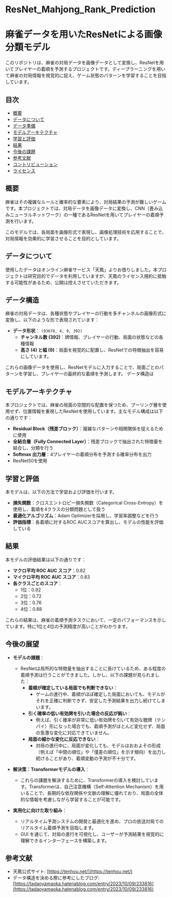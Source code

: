 # ResNet_Mahjong_Rank_Prediction

# 麻雀データを用いたResNetによる画像分類モデル

このリポジトリは、麻雀の対局データを画像データとして変換し、ResNetを用いてプレイヤーの着順を予測するプロジェクトです。ディープラーニングを用いて麻雀の対局情報を視覚的に捉え、ゲーム状態のパターンを学習することを目指しています。

## 目次

- [概要](#概要)
- [データについて](#データについて)
- [データ準備](#データ準備)
- [モデルアーキテクチャ](#モデルアーキテクチャ)
- [学習と評価](#学習と評価)
- [結果](#結果)
- [今後の課題](#今後の課題)
- [参考文献](#参考文献)
- [コントリビューション](#コントリビューション)
- [ライセンス](#ライセンス)

## 概要

麻雀はその複雑なルールと確率的な要素により、対局結果の予測が難しいゲームです。本プロジェクトでは、対局データを画像データに変換し、CNN（畳み込みニューラルネットワーク）の一種であるResNetを用いてプレイヤーの着順予測を行います。

このモデルでは、各局面を画像形式で表現し、画像処理技術を応用することで、対局情報を効果的に学習させることを目的としています。

## データについて

使用したデータはオンライン麻雀サービス「天鳳」よりお借りしました。本プロジェクトは研究目的でデータを利用していますが、天鳳のライセンス規約に抵触する可能性があるため、公開は控えさせていただきます。

## データ構造

麻雀の対局データは、各種状態やプレイヤーの行動を多チャンネルの画像形式に変換し、以下のような形で表現されています：

- **データ形状**： `(93678, 4, 9, 392)`
  - **チャンネル数 (392)**：牌情報、プレイヤーの行動、局面の状態などの各種情報
  - **高さ (4) と幅 (9)**：局面を視覚的に配置し、ResNetでの特徴抽出を容易にしています。

これらの画像データを使用し、ResNetモデルに入力することで、局面ごとのパターンを学習し、プレイヤーの最終的な着順を予測します。
データ構造は

## モデルアーキテクチャ

本プロジェクトでは、麻雀の局面の空間的な配置を保つため、プーリング層を使用せず、位置情報を重視したResNetを使用しています。主なモデル構成は以下の通りです：

- **Residual Block（残差ブロック）**：複雑なパターンや相関関係を捉えるために使用
- **全結合層（Fully Connected Layer）**：残差ブロックで抽出された特徴量を結合し、分類を行う
- **Softmax 出力層**：4プレイヤーの着順分布を予測する確率分布を出力
- ResNet50を使用

## 学習と評価

本モデルは、以下の方法で学習および評価を行います。

- **損失関数**：クロスエントロピー損失関数（Categorical Cross-Entropy）を使用し、着順を4クラスの分類問題として扱う
- **最適化アルゴリズム**：Adam Optimizerを採用し、学習率調整などを行う
- **評価指標**：各着順に対するROC AUCスコアを算出し、モデルの性能を評価している

## 結果

本モデルの評価結果は以下の通りです：

- **マクロ平均 ROC AUC スコア**：0.82
- **マイクロ平均 ROC AUC スコア**：0.83
- **各クラスごとのスコア**：
  - 1位：0.92
  - 2位：0.72
  - 3位：0.76
  - 4位：0.88

これらの結果は、麻雀の着順予測タスクにおいて、一定のパフォーマンスを示しています。特に1位と4位の予測精度が高いことがわかります。

## 今後の展望

- **モデルの課題**：
  - ResNetは局所的な特徴量を抽出することに長けているため、ある程度の着順予測は行うことができました。しかし、以下の課題が見られました：
    - **着順が確定している局面でも判断できない**：
      - ゲームの進行中、着順がほぼ確定した局面においても、モデルがそれを正確に判断できず、安定した予測結果を出力し続けてしまいます。
    - **引く確率の低い有効牌を引いた場合の反応が鈍い**：
      - 例えば、引く確率が非常に低い有効牌を引いて有効な聴牌（テンパイ）形になった場合でも、着順予測がほとんど変化せず、局面の急激な変化に対応できていません。
    - **局面の細かな変化に反応できない**：
      - 対局の進行中に、局面が変化しても、モデルはおおよその形成（例えば「中間の順位」や「僅差の順位」を示す傾向）を出力し続けることがあり、着順変動の予測が不十分です。
  
- **解決策：Transformerモデルの導入**：
  - これらの課題を解決するために、Transformerの導入を検討しています。Transformerは、自己注意機構（Self-Attention Mechanism）を用いることで、長期的な依存関係や文脈の理解に優れており、局面の全体的な情報を考慮しながら学習することが可能です。

- **実用化に向けた取り組み**：
  - リアルタイム予測システムの開発と最適化を進め、プロの放送対局でのリアルタイム着順予測を目指します。
  - GUI を通じて、対局の進行を可視化し、ユーザーが予測結果を視覚的に理解できるインターフェースを構築します。

## 参考文献

- 天鳳公式サイト: [https://tenhou.net/](https://tenhou.net/)
- データ構造を決める際に参考にしたブログ: [https://tadaoyamaoka.hatenablog.com/entry/2023/10/09/233816](https://tadaoyamaoka.hatenablog.com/entry/2023/10/09/233816)
















